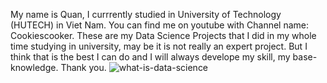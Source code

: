 My name is Quan, I currrently studied in University of Technology (HUTECH) in Viet Nam.
You can find me on youtube with Channel name: Cookiescooker.
These are my Data Science Projects that I did in my whole time studying in university, may be it is not really an expert project.
But I think that is the best I can do and I will always develope my skill, my base-knowledge.
Thank you.
![what-is-data-science](https://github.com/Metionis/Data-Analisis/assets/111939726/bffcd4c2-54e2-4365-af9a-8181167f4847)
